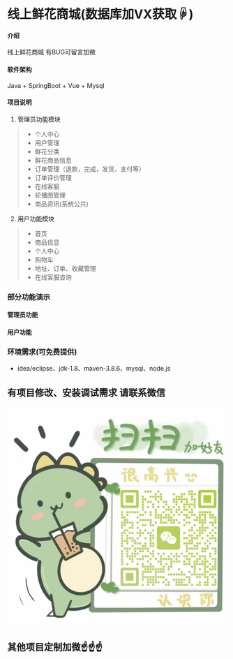 # 线上鲜花商城(数据库加VX获取☟)

#### 介绍
线上鲜花商城
有BUG可留言加微

#### 软件架构
Java + SpringBoot + Vue + Mysql

#### 项目说明

1.  管理员功能模块
> - 个人中心
> - 用户管理
> - 鲜花分类
> - 鲜花商品信息
> - 订单管理（退款，完成，发货，支付等）
> - 订单评价管理
> - 在线客服
> - 轮播图管理
> - 商品资讯(系统公共)
2.  用户功能模块
> - 首页
> - 商品信息
> - 个人中心
> - 购物车
> - 地址、订单、收藏管理
> - 在线客服咨询


### 部分功能演示
#### 管理员功能



#### 用户功能



### 环境需求(可免费提供)
- idea/eclipse、jdk-1.8、maven-3.8.6、mysql、node.js


## 有项目修改、安装调试需求 请联系微信
![输入图片说明](photo/0-WeChat.png)

## 其他项目定制加微☝☝☝